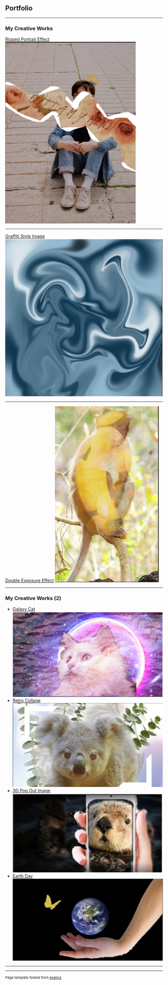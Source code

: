 ## Portfolio

---

### My Creative Works

[Ripped Portrait Effect](/sample_page)
<img src="images/image_2021-12-08_101614.png?raw=true"/>

---
[Graffiti Style Image](/pdf/sample_presentation.pdf)
<img src="images/image_2021-12-08_101643.png?raw=true"/>

---
[Double Exposure Effect](http://example.com/)
<img src="images/image_2021-12-08_101702.png?raw=true"/>

---

### My Creative Works (2)

- [Galaxy Cat](http://example.com/)
  <img src="images/image_2021-12-17_103538.png?raw=true"/>
- [Retro Collage](http://example.com/)
  <img src="images/image_2021-12-17_103605.png?raw=true"/>
- [3D Pop Out Image](http://example.com/)
  <img src="images/image_2021-12-17_103616.png?raw=true"/>
- [Earth Day](http://example.com/)
  <img src="images/image_2021-12-17_103553.png?raw=true"/>


---




---
<p style="font-size:11px">Page template forked from <a href="https://github.com/evanca/quick-portfolio">evanca</a></p>
<!-- Remove above link if you don't want to attibute -->
